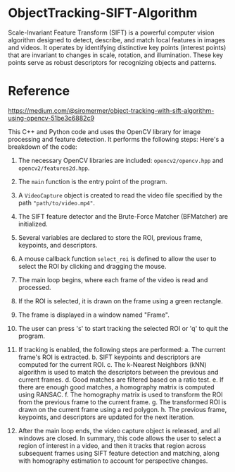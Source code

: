 # ObjectTracking-SIFT-Algorithm

Scale-Invariant Feature Transform (SIFT) is a powerful computer vision algorithm designed to detect, describe, and match local features in images and videos.  It operates by identifying distinctive key points (interest points) that are invariant to changes in scale, rotation, and illumination. These key points serve as robust descriptors for recognizing objects and patterns.

# Reference
https://medium.com/@siromermer/object-tracking-with-sift-algorithm-using-opencv-51be3c6882c9

This C++ and Python code and uses the OpenCV library for image processing and feature detection. It performs the following steps:
 Here's a breakdown of the code: 
 1. The necessary OpenCV libraries are included: `opencv2/opencv.hpp` and `opencv2/features2d.hpp`.
2. The `main` function is the entry point of the program.
3. A `VideoCapture` object is created to read the video file specified by the path `"path/to/video.mp4"`.
4. The SIFT feature detector and the Brute-Force Matcher (BFMatcher) are initialized.
5. Several variables are declared to store the ROI, previous frame, keypoints, and descriptors.
6. A mouse callback function `select_roi` is defined to allow the user to select the ROI by clicking and dragging the mouse.
7. The main loop begins, where each frame of the video is read and processed.
8. If the ROI is selected, it is drawn on the frame using a green rectangle.
9. The frame is displayed in a window named "Frame".
10. The user can press 's' to start tracking the selected ROI or 'q' to quit the program.
11. If tracking is enabled, the following steps are performed:
a. The current frame's ROI is extracted.
b. SIFT keypoints and descriptors are computed for the current ROI.
c. The k-Nearest Neighbors (kNN) algorithm is used to match the descriptors between the previous and current frames.
d. Good matches are filtered based on a ratio test.
e. If there are enough good matches, a homography matrix is computed using RANSAC.
f. The homography matrix is used to transform the ROI from the previous frame to the current frame.
g. The transformed ROI is drawn on the current frame using a red polygon.
h. The previous frame, keypoints, and descriptors are updated for the next iteration.

12. After the main loop ends, the video capture object is released, and all windows are closed. In summary, this code allows the user to select a region of interest in a video, and then it tracks that region across subsequent frames using SIFT feature detection and matching, along with homography estimation to account for perspective changes.
